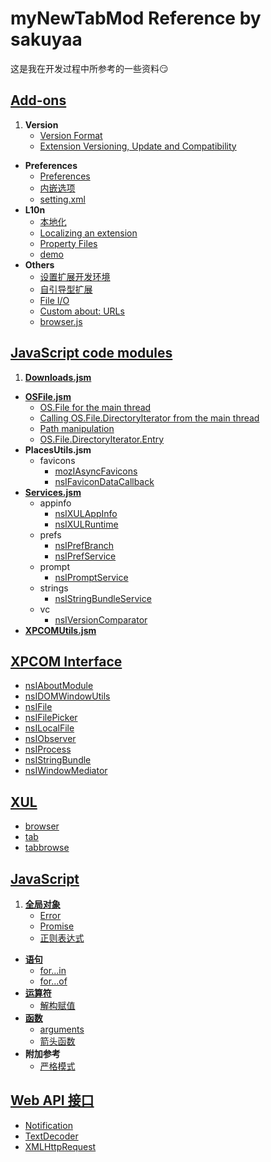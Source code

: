 # myNewTabMod Reference by sakuyaa

这是我在开发过程中所参考的一些资料:smirk:

## [Add-ons](https://developer.mozilla.org/docs/Mozilla/Add-ons)
1. **Version**
	* [Version Format](https://developer.mozilla.org/en-US/docs/Toolkit_version_format)
	* [Extension Versioning, Update and Compatibility](https://developer.mozilla.org/docs/Extension_Versioning%2C_Update_and_Compatibility)
* **Preferences**
	* [Preferences](https://developer.mozilla.org/en-US/Add-ons/Code_snippets/Preferences)
	* [内嵌选项](https://developer.mozilla.org/docs/Mozilla/Add-ons/Inline_Options)
	* [setting.xml](https://mxr.mozilla.org/mozilla-central/source/toolkit/mozapps/extensions/content/setting.xml)
* **L10n**
	* [本地化](https://developer.mozilla.org/docs/Mozilla/Tech/XUL/Tutorial/Localization)
	* [Localizing an extension](https://developer.mozilla.org/docs/Mozilla/Localization/Localizing_an_extension)
	* [Property Files](https://developer.mozilla.org/docs/Mozilla/Tech/XUL/Tutorial/Property_Files)
	* [demo](https://github.com/Noitidart/l10n)
* **Others**
	* [设置扩展开发环境](https://developer.mozilla.org/docs/Mozilla/Add-ons/Setting_up_extension_development_environment)
	* [自引导型扩展](https://developer.mozilla.org/docs/Mozilla/Add-ons/Bootstrapped_extensions)
	* [File I/O](https://developer.mozilla.org/en-US/Add-ons/Code_snippets/File_I_O)
	* [Custom about: URLs](https://developer.mozilla.org/docs/Custom_about:_URLs)
	* [browser.js](http://mxr.mozilla.org/mozilla-central/source/browser/base/content/browser.js)

## [JavaScript code modules](https://developer.mozilla.org/docs/Mozilla/JavaScript_code_modules/Using)
1. **[Downloads.jsm](https://developer.mozilla.org/docs/Mozilla/JavaScript_code_modules/Downloads.jsm)**
* **[OSFile.jsm](https://developer.mozilla.org/docs/Mozilla/JavaScript_code_modules/OSFile.jsm)**
	* [OS.File for the main thread](https://developer.mozilla.org/docs/Mozilla/JavaScript_code_modules/OSFile.jsm/OS.File_for_the_main_thread)
	* [Calling OS.File.DirectoryIterator from the main thread](https://developer.mozilla.org/docs/Mozilla/JavaScript_code_modules/OSFile.jsm/OS.File.DirectoryIterator_for_the_main_thread)
	* [Path manipulation](https://developer.mozilla.org/docs/Mozilla/JavaScript_code_modules/OSFile.jsm/OS.Path)
	* [OS.File.DirectoryIterator.Entry](https://developer.mozilla.org/docs/Mozilla/JavaScript_code_modules/OSFile.jsm/OS.File.DirectoryIterator.Entry)
* **PlacesUtils.jsm**
	* favicons
		* [mozIAsyncFavicons](https://developer.mozilla.org/docs/Mozilla/Tech/XPCOM/Reference/Interface/mozIAsyncFavicons)
		* [nsIFaviconDataCallback](https://developer.mozilla.org/docs/Mozilla/Tech/XPCOM/Reference/Interface/nsIFaviconDataCallback)
* **[Services.jsm](https://developer.mozilla.org/docs/Mozilla/JavaScript_code_modules/Services.jsm)**
	* appinfo
		* [nsIXULAppInfo](https://developer.mozilla.org/docs/Mozilla/Tech/XPCOM/Reference/Interface/nsIXULAppInfo)
		* [nsIXULRuntime](https://developer.mozilla.org/docs/Mozilla/Tech/XPCOM/Reference/Interface/nsIXULRuntime)
	* prefs
		* [nsIPrefBranch](https://developer.mozilla.org/docs/Mozilla/Tech/XPCOM/Reference/Interface/nsIPrefBranch)
		* [nsIPrefService](https://developer.mozilla.org/docs/Mozilla/Tech/XPCOM/Reference/Interface/nsIPrefService)
	* prompt
		* [nsIPromptService](https://developer.mozilla.org/docs/Mozilla/Tech/XPCOM/Reference/Interface/nsIPromptService)
	* strings
		* [nsIStringBundleService](https://developer.mozilla.org/docs/Mozilla/Tech/XPCOM/Reference/Interface/nsIStringBundleService)
	* vc
		* [nsIVersionComparator](https://developer.mozilla.org/docs/Mozilla/Tech/XPCOM/Reference/Interface/nsIVersionComparator)
* **[XPCOMUtils.jsm](https://developer.mozilla.org/docs/Mozilla/JavaScript_code_modules/XPCOMUtils.jsm)**

## [XPCOM Interface](https://developer.mozilla.org/en-US/docs/Mozilla/Tech/XPCOM/Reference/Interface)
* [nsIAboutModule](https://developer.mozilla.org/docs/Mozilla/Tech/XPCOM/Reference/Interface/nsIAboutModule)
* [nsIDOMWindowUtils](https://developer.mozilla.org/docs/Mozilla/Tech/XPCOM/Reference/Interface/nsIDOMWindowUtils)
* [nsIFile](https://developer.mozilla.org/docs/Mozilla/Tech/XPCOM/Reference/Interface/nsIFile)
* [nsIFilePicker](https://developer.mozilla.org/docs/Mozilla/Tech/XPCOM/Reference/Interface/nsIFilePicker)
* [nsILocalFile](https://developer.mozilla.org/docs/Mozilla/Tech/XPCOM/Reference/Interface/nsILocalFile)
* [nsIObserver](https://developer.mozilla.org/docs/Mozilla/Tech/XPCOM/Reference/Interface/nsIObserver)
* [nsIProcess](https://developer.mozilla.org/docs/Mozilla/Tech/XPCOM/Reference/Interface/nsIProcess)
* [nsIStringBundle](https://developer.mozilla.org/docs/Mozilla/Tech/XPCOM/Reference/Interface/nsIStringBundle)
* [nsIWindowMediator](https://developer.mozilla.org/docs/Mozilla/Tech/XPCOM/Reference/Interface/nsIWindowMediator)

## [XUL](https://developer.mozilla.org/docs/Mozilla/Tech/XUL)
* [browser](https://developer.mozilla.org/docs/Mozilla/Tech/XUL/browser)
* [tab](https://developer.mozilla.org/docs/Mozilla/Tech/XUL/tab)
* [tabbrowse](https://developer.mozilla.org/docs/Mozilla/Tech/XUL/tabbrowser)

## [JavaScript](https://developer.mozilla.org/docs/Web/JavaScript/Reference)
1. **[全局对象](https://developer.mozilla.org/docs/Web/JavaScript/Reference/Global_Objects)**
	* [Error](https://developer.mozilla.org/docs/Web/JavaScript/Reference/Global_Objects/Error)
	* [Promise](https://developer.mozilla.org/docs/Web/JavaScript/Reference/Global_Objects/Promise)
	* [正则表达式](https://developer.mozilla.org/docs/Web/JavaScript/Reference/Global_Objects/RegExp)
* **[语句](https://developer.mozilla.org/docs/Web/JavaScript/Reference/Statements)**
	* [for...in](https://developer.mozilla.org/docs/Web/JavaScript/Reference/Statements/for...in)
	* [for...of](https://developer.mozilla.org/docs/Web/JavaScript/Reference/Statements/for...of)
* **[运算符](https://developer.mozilla.org/docs/Web/JavaScript/Reference/Operators)**
	* [解构赋值](https://developer.mozilla.org/docs/Web/JavaScript/Reference/Operators/Destructuring_assignment)
* **[函数](https://developer.mozilla.org/docs/Web/JavaScript/Reference/Functions)**
	* [arguments](https://developer.mozilla.org/docs/Web/JavaScript/Reference/Functions/arguments)
	* [箭头函数](https://developer.mozilla.org/docs/Web/JavaScript/Reference/Functions/Arrow_functions)
* **附加参考**
	* [严格模式](https://developer.mozilla.org/docs/Web/JavaScript/Reference/Strict_mode)

## [Web API 接口](https://developer.mozilla.org/docs/Web/API)
* [Notification](https://developer.mozilla.org/docs/Web/API/notification)
* [TextDecoder](https://developer.mozilla.org/docs/Web/API/TextDecoder)
* [XMLHttpRequest](https://developer.mozilla.org/docs/Web/API/XMLHttpRequest)
